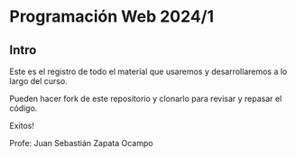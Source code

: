 # Programación Web 2024/1

## Intro

Este es el registro de todo el material que usaremos y desarrollaremos a lo largo del curso.

Pueden hacer fork de este repositorio y clonarlo para revisar y repasar el código.

Exitos!

Profe: Juan Sebastián Zapata Ocampo
